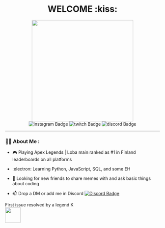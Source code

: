 <div id="header" align="center">
  <h1> WELCOME :kiss: </h1>
  <img src="https://i.giphy.com/media/v1.Y2lkPTc5MGI3NjExM2RmNThuenJobTlqaHZ0cXJxcXFoamdhcWtqeHl1aGNlNm54NHcxdyZlcD12MV9pbnRlcm5hbF9naWZfYnlfaWQmY3Q9Zw/U3stv4FYyWQ6XddMBf/giphy.gif" width="330"/>
  </div> 

<div id="badges" align="center">
  <a href="https://www.instagram.com/ogcalix.ttv/" style="text-decoration: none;"><img src="https://img.shields.io/badge/instagram-orange?style=for-the-badge&logo=instagram&logoColor=white" alt="instagram Badge"/></a>
  <a href="https://www.twitch.tv/ogcalix" style="text-decoration: none;"><img src="https://img.shields.io/badge/twitch-purple?style=for-the-badge&logo=twitch&logoColor=white" alt="twitch Badge"/></a>
  <a href="https://discord.com/invite/jaVK63DT" style="text-decoration: none;"><img src="https://img.shields.io/badge/discord-blue?style=for-the-badge&logo=discord&logoColor=white" alt="discord Badge"/></a>
</div>

---

### :woman_technologist: About Me :
- :video_game: Playing Apex Legends | Loba main ranked as #1 in Finland leaderboards on all platforms

- :electron: Learning Python, JavaScript, SQL, and some EH 

- :hugs: Looking for new friends to share memes with and ask basic things about coding

- :mailbox: Drop a DM or add me in Discord  [![Discord Badge](https://img.shields.io/badge/-OGcalix-blue?style=flat&logo=Discord&logoColor=white)](https://discord.com/invite/jaVK63DT)

First issue resolved by a legend K
<br>
<img src="https://i.giphy.com/media/v1.Y2lkPTc5MGI3NjExMjFmZjgxZWg4OXRsbmk0c3ExcjF2MDZwd2dqZHFyZnFlMmcwZHZ1ZyZlcD12MV9pbnRlcm5hbF9naWZfYnlfaWQmY3Q9Zw/aQwvKKi4Lv3t63nZl9/giphy.gif" width="50">
 </div>

 <div align="right"> 
  <img src="https://komarev.com/ghpvc/?username=OGcalix&style=flat-square&color=blue" alt=""/>
 </div>
